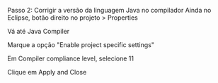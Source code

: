  Passo 2: Corrigir a versão da linguagem Java no compilador
Ainda no Eclipse, botão direito no projeto > Properties

Vá até Java Compiler

Marque a opção "Enable project specific settings"

Em Compiler compliance level, selecione 11

Clique em Apply and Close
